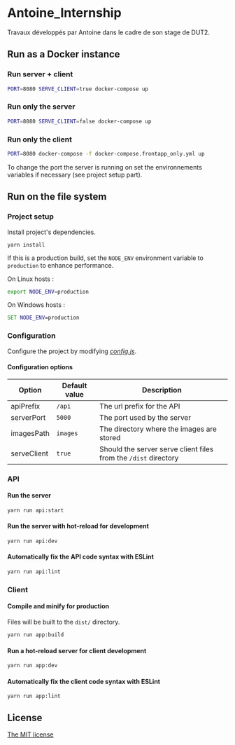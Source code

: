 # Antoine_Internship
Travaux développés par Antoine dans le cadre de son stage de DUT2.


## Run as a Docker instance
### Run server + client
```sh
PORT=8080 SERVE_CLIENT=true docker-compose up
```
### Run only the server
```sh
PORT=8080 SERVE_CLIENT=false docker-compose up
```

### Run only the client
```sh
PORT=8080 docker-compose -f docker-compose.frontapp_only.yml up
```

To change the port the server is running on set the environnements variables if necessary (see project setup part).

## Run on the file system
### Project setup
Install project's dependencies.
```
yarn install
```

If this is a production build, set the `NODE_ENV` environment variable to `production` to enhance performance.

On Linux hosts :
```sh
export NODE_ENV=production
```
On Windows hosts :
```bat
SET NODE_ENV=production
```

### Configuration 
Configure the project by modifying *[config.js](config.js)*.

#### Configuration options
| Option      | Default value | Description |
| ----------- | ------------- | ----------- |
| apiPrefix | `/api` | The url prefix for the API |
| serverPort | `5000` | The port used by the server |
| imagesPath | `images` | The directory where the images are stored |
| serveClient | `true` | Should the server serve client files from the `/dist` directory |


### API
#### Run the server
```sh
yarn run api:start
```

#### Run the server with hot-reload for development
```sh
yarn run api:dev
```

#### Automatically fix the API code syntax with ESLint
```sh
yarn run api:lint
```


### Client
#### Compile and minify for production
Files will be built to the `dist/` directory.
```sh
yarn run app:build
```

#### Run a hot-reload server for client development
```sh
yarn run app:dev
```


#### Automatically fix the client code syntax with ESLint
```
yarn run app:lint
```

## License
[The MIT license](LICENSE)
